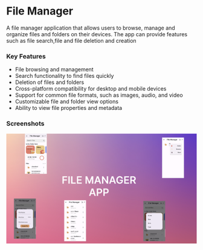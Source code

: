 
# File Manager 

A file manager application that allows users to browse, manage and organize files and folders on their devices. The app can provide features such as file search,file  and file deletion and creation


### Key Features


 - File browsing and management
 - Search functionality to find files quickly
 - Deletion of files and folders
 - Cross-platform compatibility for desktop and mobile devices
 - Support for common file formats, such as images, audio, and video
 - Customizable file and folder view options
 - Ability to view file properties and metadata



### Screenshots 


![App Screenshot](https://github.com/BakerKoussa/FileMangerApp/blob/master/SS.jpg)

